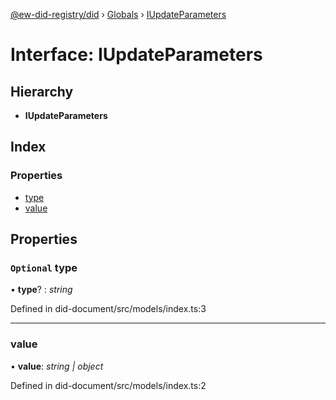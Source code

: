 [@ew-did-registry/did](../README.md) › [Globals](../globals.md) › [IUpdateParameters](iupdateparameters.md)

# Interface: IUpdateParameters

## Hierarchy

* **IUpdateParameters**

## Index

### Properties

* [type](iupdateparameters.md#optional-type)
* [value](iupdateparameters.md#value)

## Properties

### `Optional` type

• **type**? : *string*

Defined in did-document/src/models/index.ts:3

___

###  value

• **value**: *string | object*

Defined in did-document/src/models/index.ts:2
